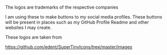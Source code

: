 The logos are trademarks of the respective companies

I am using these to make buttons to my social media profiles.
These buttons will be present in places such as my GitHub Profile Readme and other websites I may create.

These logos are taken from 

https://github.com/edent/SuperTinyIcons/tree/master/images